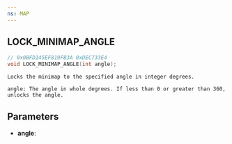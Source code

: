```yaml
---
ns: MAP
---
```

## LOCK_MINIMAP_ANGLE

```c
// 0x0BFD145EF819FB3A 0xDEC733E4
void LOCK_MINIMAP_ANGLE(int angle);
```

```
Locks the minimap to the specified angle in integer degrees.

angle: The angle in whole degrees. If less than 0 or greater than 360, unlocks the angle.
```

## Parameters
* **angle**:
